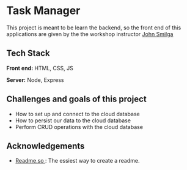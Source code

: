 # Task Manager

This project is meant to be learn the backend, so the front end of this applications are given by the the workshop instructor [John Smilga](https://www.johnsmilga.com/)

## Tech Stack

**Front end:** HTML, CSS, JS

**Server:** Node, Express

## Challenges and goals of this project

- How to set up and connect to the cloud database
- How to persist our data to the cloud database
- Perform CRUD operations with the cloud database

## Acknowledgements

- [Readme.so ](https://readme.so/) : The essiest way to create a readme.
